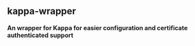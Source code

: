 ## kappa-wrapper

**An wrapper for Kappa for easier configuration and certificate
authenticated support**

